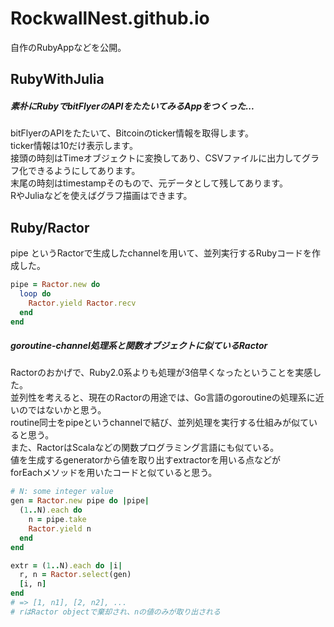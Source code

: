 # RockwallNest.github.io
自作のRubyAppなどを公開。

## RubyWithJulia
##### 素朴にRubyでbitFlyerのAPIをたたいてみるAppをつくった...
bitFlyerのAPIをたたいて、Bitcoinのticker情報を取得します。<br>
ticker情報は10だけ表示します。<br>
接頭の時刻はTimeオブジェクトに変換してあり、CSVファイルに出力してグラフ化できるようにしてあります。<br>
末尾の時刻はtimestampそのもので、元データとして残してあります。<br>
RやJuliaなどを使えばグラフ描画はできます。<br>

## Ruby/Ractor
pipe というRactorで生成したchannelを用いて、並列実行するRubyコードを作成した。<br />
```ruby 
pipe = Ractor.new do 
  loop do 
    Ractor.yield Ractor.recv
  end
end
```
##### goroutine-channel処理系と関数オブジェクトに似ているRactor
Ractorのおかげで、Ruby2.0系よりも処理が3倍早くなったということを実感した。<br />
並列性を考えると、現在のRactorの用途では、Go言語のgoroutineの処理系に近いのではないかと思う。<br />
routine同士をpipeというchannelで結び、並列処理を実行する仕組みが似ていると思う。<br />
また、RactorはScalaなどの関数プログラミング言語にも似ている。 <br />
値を生成するgeneratorから値を取り出すextractorを用いる点などが <br />
forEachメソッドを用いたコードと似ていると思う。 <br />
```ruby 
# N: some integer value
gen = Ractor.new pipe do |pipe| 
  (1..N).each do
    n = pipe.take
    Ractor.yield n 
  end
end

extr = (1..N).each do |i|
  r, n = Ractor.select(gen)
  [i, n]
end
# => [1, n1], [2, n2], ...
# rはRactor objectで棄却され、nの値のみが取り出される

```


